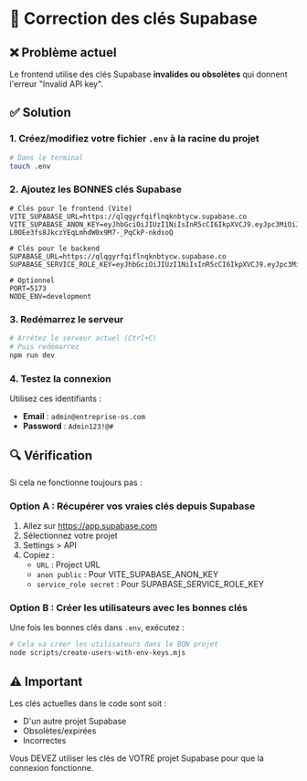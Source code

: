 # 🔧 Correction des clés Supabase

## ❌ Problème actuel

Le frontend utilise des clés Supabase **invalides ou obsolètes** qui donnent l'erreur "Invalid API key".

## ✅ Solution

### 1. Créez/modifiez votre fichier `.env` à la racine du projet

```bash
# Dans le terminal
touch .env
```

### 2. Ajoutez les BONNES clés Supabase

```env
# Clés pour le frontend (Vite)
VITE_SUPABASE_URL=https://qlqgyrfqiflnqknbtycw.supabase.co
VITE_SUPABASE_ANON_KEY=eyJhbGciOiJIUzI1NiIsInR5cCI6IkpXVCJ9.eyJpc3MiOiJzdXBhYmFzZSIsInJlZiI6InFscWd5cmZxaWZsbnFrbmJ0eWN3Iiwicm9sZSI6ImFub24iLCJpYXQiOjE3NTAxMDI0NTEsImV4cCI6MjA2NTY3ODQ1MX0.Cq-L0OEe3fs8JkczYEqLmhdW0x9M7-_PqCkP-nkdsoQ

# Clés pour le backend
SUPABASE_URL=https://qlqgyrfqiflnqknbtycw.supabase.co
SUPABASE_SERVICE_ROLE_KEY=eyJhbGciOiJIUzI1NiIsInR5cCI6IkpXVCJ9.eyJpc3MiOiJzdXBhYmFzZSIsInJlZiI6InFscWd5cmZxaWZsbnFrbmJ0eWN3Iiwicm9sZSI6InNlcnZpY2Vfcm9sZSIsImlhdCI6MTc1MDEwMjQ1MSwiZXhwIjoyMDY1Njc4NDUxfQ.hjJN_YGXtGETh6ks2mAJ0wmwYDcATrTJCihG1aV8ppc

# Optionnel
PORT=5173
NODE_ENV=development
```

### 3. Redémarrez le serveur

```bash
# Arrêtez le serveur actuel (Ctrl+C)
# Puis redémarrez
npm run dev
```

### 4. Testez la connexion

Utilisez ces identifiants :
- **Email** : `admin@entreprise-os.com`
- **Password** : `Admin123!@#`

## 🔍 Vérification

Si cela ne fonctionne toujours pas :

### Option A : Récupérer vos vraies clés depuis Supabase

1. Allez sur https://app.supabase.com
2. Sélectionnez votre projet
3. Settings > API
4. Copiez :
   - `URL` : Project URL
   - `anon public` : Pour VITE_SUPABASE_ANON_KEY
   - `service_role secret` : Pour SUPABASE_SERVICE_ROLE_KEY

### Option B : Créer les utilisateurs avec les bonnes clés

Une fois les bonnes clés dans `.env`, exécutez :

```bash
# Cela va créer les utilisateurs dans le BON projet
node scripts/create-users-with-env-keys.mjs
```

## ⚠️ Important

Les clés actuelles dans le code sont soit :
- D'un autre projet Supabase
- Obsolètes/expirées
- Incorrectes

Vous DEVEZ utiliser les clés de VOTRE projet Supabase pour que la connexion fonctionne.